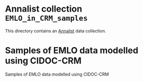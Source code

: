 # Annalist collection `EMLO_in_CRM_samples`

This directory contains an [Annalist](http://annalist.net) data collection.

# Samples of EMLO data modelled using CIDOC-CRM

Samples of EMLO data modelled using CIDOC-CRM
